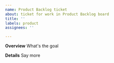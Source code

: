 ```yaml
---
name: Product Backlog ticket
about: ticket for work in Product Backlog board
title: ''
labels: product
assignees: ''

---
```


**Overview**
What's the goal

**Details**
Say more
